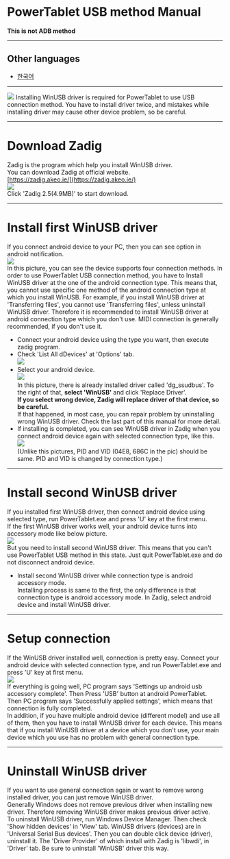# PowerTablet USB method Manual
**This is not ADB method**

---
## Other languages
* [한국어](https://github.com/Lumy0726/PowerTabletManual/blob/main/USB_manual_kr.md/)
---
<img src="README_source/icon512rect.png">  
Installing WinUSB driver is required for PowerTablet to use USB connection method.  
You have to install driver twice, and mistakes while installing driver may cause other device problem, so be careful.


---
# Download Zadig  
Zadig is the program which help you install WinUSB driver.  
You can download Zadig at official website.  
[https://zadig.akeo.ie/](https://zadig.akeo.ie/)  
<img src="README_source/img_zadig.png">  
Click 'Zadig 2.5(4.9MB)' to start download.


---
# Install first WinUSB driver
If you connect android device to your PC, then you can see option in android notification.  
<img src="README_source/img_android_usb.png">  
In this picture, you can see the device supports four connection methods. In order to use PowerTablet USB connection method, you have to Install WinUSB driver at the one of the android connection type. This means that, you cannot use specific one method of the android connection type at which you install WinUSB. For example, if you install WinUSB driver at 'Transferring files', you cannot use 'Transferring files', unless uninstall WinUSB driver. Therefore it is recommended to install WinUSB driver at android connection type which you don't use. MIDI connection is generally recommended, if you don't use it.  
* Connect your android device using the type you want, then execute zadig program.
* Check 'List All dDevices' at 'Options' tab.  
  <img src="README_source/img_zadig_option.png">
* Select your android device.  
  <img src="README_source/img_zadig_select_device.png">  
  In this picture, there is already installed driver called 'dg_ssudbus'. To the right of that, **select 'WinUSB'** and click 'Replace Driver'.  
  **If you select wrong device, Zadig will replace driver of that device, so be careful.**  
  If that happened, in most case, you can repair problem by uninstalling wrong WinUSB driver. Check the last part of this manual for more detail.
* If installing is completed, you can see WinUSB driver in Zadig when you connect android device again with selected connection type, like this.  
  <img src="README_source/img_zadig_winusb_device.png">  
  (Unlike this pictures, PID and VID (04E8, 686C in the pic) should be same. PID and VID is changed by connection type.)


---
# Install second WinUSB driver
If you installed first WinUSB driver, then connect android device using selected type, run PowerTablet.exe and press 'U' key at the first menu.  
If the first WinUSB driver works well, your android device turns into accessory mode like below picture.  
<img src="README_source/img_android_accessory.png">  
But you need to install second WinUSB driver. This means that you can't use PowerTablet USB method in this state. Just quit PowerTablet.exe and do not disconnect android device.  
* Install second WinUSB driver while connection type is android accessory mode.  
  Installing process is same to the first, the only difference is that connection type is android accessory mode. In Zadig, select android device and install WinUSB driver.


---
# Setup connection
If the WinUSB driver installed well, connection is pretty easy. Connect your android device with selected connection type, and run PowerTablet.exe and press 'U' key at first menu.  
<img src="README_source/img_pc_usb_accessory.png">  
If everything is going well, PC program says 'Settings up android usb accessory complete'. Then Press 'USB' button at android PowerTablet. Then PC program says 'Successfully applied settings', which means that connection is fully completed.  
In addition, if you have multiple android device (different model) and use all of them, then you have to install WinUSB driver for each device. This means that if you install WinUSB driver at a device which you don't use, your main device which you use has no problem with general connection type.


---
# Uninstall WinUSB driver
If you want to use general connection again or want to remove wrong installed driver, you can just remove WinUSB driver.  
Generally Windows does not remove previous driver when installing new driver. Therefore removing WinUSB driver makes previous driver active.  
To uninstall WinUSB driver, run Windows Device Manager. Then check 'Show hidden devices' in 'View' tab. WinUSB drivers (devices) are in 'Universal Serial Bus devices'. Then you can double click device (driver), uninstall it. The 'Driver Provider' of which install with Zadig is 'libwdi', in 'Driver' tab. Be sure to uninstall 'WinUSB' driver this way.

